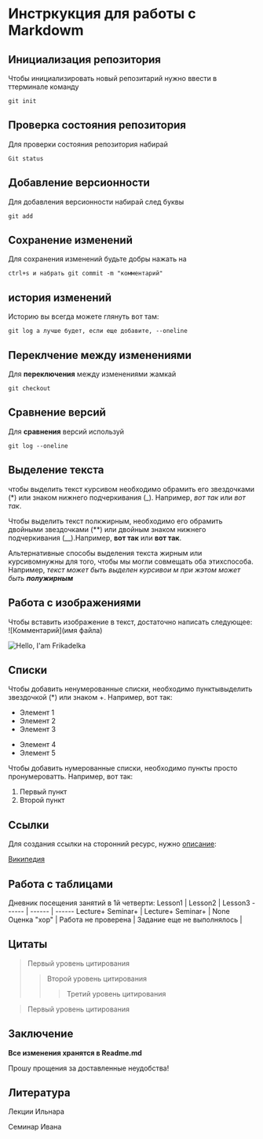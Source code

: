 # Инстркукция для работы с Markdowm

## Инициализация репозитория

Чтобы инициализировать новый репозитарий нужно ввести в ттерминале команду

    git init

## Проверка  состояния репозитория

Для проверки состояния репозитория набирай 

    Git status

## Добавление версионности

Для добавления версионности набирай след буквы

    git add

## Сохранение изменений

Для сохранения изменений будьте добры нажать на 

    ctrl+s и набрать git commit -m "комментарий"


## история изменений

Историю вы всегда можете глянуть вот там:

    git log а лучше будет, если еще добавите, --oneline

## Переклчение между изменениями

Для **переключения** между изменениями жамкай 

    git checkout

## Сравнение версий

Для **сравнения** версий используй 

    git log --oneline

## Выделение текста

чтобы выделить текст курсивом необходимо обрамить его звездочками (*) или знаком нижнего подчеркивания (_). Например, *вот так* или _вот так_.

Чтобы выделить текст полкжирным, необходимо его обрамить двойными звездочками (**) или двойным знаком нижнего подчеркивания (__).Например, **вот так** или __вот так__.

Альтернативные способы выделения текста жирным или курсивомнужны для того, чтобы мы могли совмещать оба этихспособа. Например, _текст может быть выделен курсивои м при жэтом может быть **полужирным**_


## Работа с изображениями

Чтобы вставить изображение в текст, достаточно написать следующее: ![Комментарий](имя файла)

![Hello, I'am Frikadelka](Cat.jpg)

## Списки

Чтобы добавить ненумерованные списки,  необходимо пунктывыделить звездочкой (*) или знаком +.
Например, вот так:
* Элемент 1
* Элемент 2
* Элемент 3
+ Элемент 4
+ Элемент 5


Чтобы добавить нумерованные списки, необходимо пункты просто пронумероватть.
Например, вот так:
1. Первый пункт
2. Второй пункт

## Ссылки

Для создания ссылки на сторонний ресурс, нужно [описание](ссылка):

[Википедия](https://ru.wikipedia.org/wiki/Markdown)

## Работа с таблицами

Дневник посещения занятий в 1й четверти:
Lesson1  | Lesson2 | Lesson3
------ | ------ | ------
Lecture+ Seminar+   | Lecture+ Seminar+     | None 
Оценка "хор" | Работа не проверена | Задание еще не выполнялось | 


## Цитаты


> Первый уровень цитирования
>> Второй уровень цитирования
>>> Третий уровень цитирования

>Первый уровень цитирования

## Заключение

**Все изменения хранятся в Readme.md**

Прошу прощения за доставленные неудобства!

## Литература

Лекции Ильнара

Семинар Ивана

